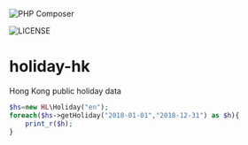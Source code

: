 ![PHP Composer](https://github.com/mathsgod/hl-holiday/workflows/PHP%20Composer/badge.svg)

![LICENSE](https://img.shields.io/github/license/mathsgod/hl-holiday)


# holiday-hk

Hong Kong public holiday data

```php
$hs=new HL\Holiday("en");
foreach($hs->getHoliday("2018-01-01","2018-12-31") as $h){
    print_r($h);
}
```
  
